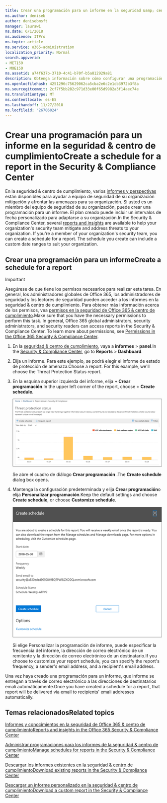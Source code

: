 ```yaml
---
title: Crear una programación para un informe en la seguridad &amp; centro de cumplimiento
ms.author: deniseb
author: denisebmsft
manager: laurawi
ms.date: 6/1/2018
ms.audience: ITPro
ms.topic: article
ms.service: o365-administration
localization_priority: Normal
search.appverid:
- MET150
- MOE150
ms.assetid: a74f637b-3710-4c41-b70f-b5a812929a81
description: Obtenga información sobre cómo configurar una programación para un informe en la seguridad &amp; centro de cumplimiento.
ms.openlocfilehash: 4251296c75629062ca5cba2e6c2e1cb3972b3f8a
ms.sourcegitcommit: 2cf7f5bb282c971d33e00f65d9982a3f14aec74e
ms.translationtype: MT
ms.contentlocale: es-ES
ms.lasthandoff: 11/27/2018
ms.locfileid: "26706024"
---
```

# <a name="create-a-schedule-for-a-report-in-the-security-amp-compliance-center"></a><span data-ttu-id="b04b1-103">Crear una programación para un informe en la seguridad &amp; centro de cumplimiento</span><span class="sxs-lookup"><span data-stu-id="b04b1-103">Create a schedule for a report in the Security &amp; Compliance Center</span></span>

<span data-ttu-id="b04b1-p101">En la seguridad &amp; centro de cumplimiento, varios [informes y perspectivas](reports-and-insights-in-security-and-compliance.md) están disponibles para ayudar a equipo de seguridad de su organización mitigación y afrontar las amenazas para su organización. Si usted es un miembro del equipo de seguridad de su organización, puede crear una programación para un informe. El plan creado puede incluir un intervalos de fecha personalizado para adaptarse a su organización.</span><span class="sxs-lookup"><span data-stu-id="b04b1-p101">In the Security &amp; Compliance Center, several [reports and insights](reports-and-insights-in-security-and-compliance.md) are available to help your organization's security team mitigate and address threats to your organization. If you're a member of your organization's security team, you can create a schedule for a report. The schedule you create can include a custom date ranges to suit your organization.</span></span> 
  
## <a name="create-a-schedule-for-a-report"></a><span data-ttu-id="b04b1-107">Crear una programación para un informe</span><span class="sxs-lookup"><span data-stu-id="b04b1-107">Create a schedule for a report</span></span>

> [!IMPORTANT]
> <span data-ttu-id="b04b1-p102">Asegúrese de que tiene los permisos necesarios para realizar esta tarea. En general, los administradores globales de Office 365, los administradores de seguridad y los lectores de seguridad pueden acceder a los informes en la seguridad &amp; centro de cumplimiento. Para obtener más información acerca de los permisos, vea [permisos en la seguridad de Office 365 &amp; centro de cumplimiento](permissions-in-the-security-and-compliance-center.md).</span><span class="sxs-lookup"><span data-stu-id="b04b1-p102">Make sure that you have the necessary permissions to perform this task. In general, Office 365 global administrators, security administrators, and security readers can access reports in the Security &amp; Compliance Center. To learn more about permissions, see [Permissions in the Office 365 Security &amp; Compliance Center](permissions-in-the-security-and-compliance-center.md).</span></span>
  
1. <span data-ttu-id="b04b1-111">En la [seguridad &amp; centro de cumplimiento](https://security.microsoft.com), vaya a **informes** \> **panel**.</span><span class="sxs-lookup"><span data-stu-id="b04b1-111">In the [Security &amp; Compliance Center](https://security.microsoft.com), go to **Reports** \> **Dashboard**.</span></span>
    
2. <span data-ttu-id="b04b1-p103">Elija un informe. Para este ejemplo, se podrá elegir el informe de estado de protección de amenaza.</span><span class="sxs-lookup"><span data-stu-id="b04b1-p103">Choose a report. For this example, we'll choose the Threat Protection Status report.</span></span>
    
3. <span data-ttu-id="b04b1-114">En la esquina superior izquierda del informe, elija **+ Crear programación**.</span><span class="sxs-lookup"><span data-stu-id="b04b1-114">In the upper left corner of the report, choose **+ Create schedule**.</span></span>
    
    ![Puede crear una programación para los informes en la seguridad &amp; centro de cumplimiento](media/2311327c-14f6-4a17-b604-0c9ff2d485d1.png)
  
    <span data-ttu-id="b04b1-116">Se abre el cuadro de diálogo **Crear programación** .</span><span class="sxs-lookup"><span data-stu-id="b04b1-116">The **Create schedule** dialog box opens.</span></span> 
    
4. <span data-ttu-id="b04b1-117">Mantenga la configuración predeterminada y elija **Crear programación**o elija **Personalizar programación**.</span><span class="sxs-lookup"><span data-stu-id="b04b1-117">Keep the default settings and choose **Create schedule**, or choose **Customize schedule**.</span></span>
    
    ![Puede usar la configuración predeterminada o personalizar la programación de un informe](media/04fac327-8f73-4711-8319-58c11880fd96.png)
  
    <span data-ttu-id="b04b1-119">Si elige Personalizar la programación de informe, puede especificar la frecuencia del informe, la dirección de correo electrónico de un remitente y la dirección de correo electrónico de un destinatario.</span><span class="sxs-lookup"><span data-stu-id="b04b1-119">If you choose to customize your report schedule, you can specify the report's frequency, a sender's email address, and a recipient's email address.</span></span> 
    
<span data-ttu-id="b04b1-120">Una vez haya creado una programación para un informe, que informe se entregan a través de correo electrónico a las direcciones de destinatarios emali automáticamente.</span><span class="sxs-lookup"><span data-stu-id="b04b1-120">Once you have created a schedule for a report, that report will be delivered via email to recipients' emali addresses automatically.</span></span> 
  
## <a name="related-topics"></a><span data-ttu-id="b04b1-121">Temas relacionados</span><span class="sxs-lookup"><span data-stu-id="b04b1-121">Related topics</span></span>

[<span data-ttu-id="b04b1-122">Informes y conocimientos en la seguridad de Office 365 &amp; centro de cumplimiento</span><span class="sxs-lookup"><span data-stu-id="b04b1-122">Reports and insights in the Office 365 Security &amp; Compliance Center</span></span>](reports-and-insights-in-security-and-compliance.md)
  
[<span data-ttu-id="b04b1-123">Administrar programaciones para los informes de la seguridad &amp; centro de cumplimiento</span><span class="sxs-lookup"><span data-stu-id="b04b1-123">Manage schedules for reports in the Security &amp; Compliance Center</span></span>](manage-schedules-for-multiple-reports.md)
  
[<span data-ttu-id="b04b1-124">Descargar los informes existentes en la seguridad &amp; centro de cumplimiento</span><span class="sxs-lookup"><span data-stu-id="b04b1-124">Download existing reports in the Security &amp; Compliance Center</span></span>](download-existing-reports.md)
  
[<span data-ttu-id="b04b1-125">Descargar un informe personalizado en la seguridad &amp; centro de cumplimiento</span><span class="sxs-lookup"><span data-stu-id="b04b1-125">Download a custom report in the Security &amp; Compliance Center</span></span>](set-up-and-download-a-custom-report.md)
  

